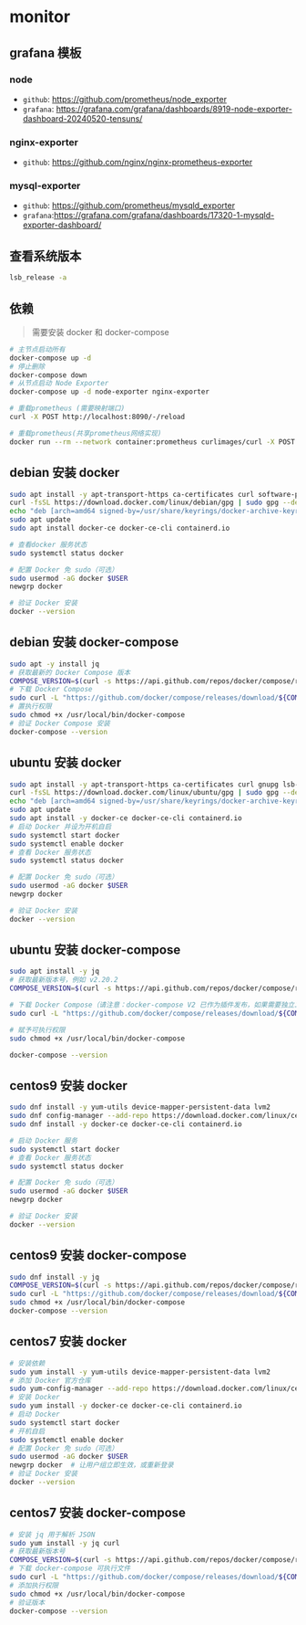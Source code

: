 # monitor

## grafana 模板

### node

- `github`: https://github.com/prometheus/node_exporter
- `grafana`: https://grafana.com/grafana/dashboards/8919-node-exporter-dashboard-20240520-tensuns/

### nginx-exporter

- `github`: https://github.com/nginx/nginx-prometheus-exporter

### mysql-exporter

- `github`: https://github.com/prometheus/mysqld_exporter
- `grafana`:https://grafana.com/grafana/dashboards/17320-1-mysqld-exporter-dashboard/

## 查看系统版本
```bash
lsb_release -a
```

## 依赖

> 需要安装 docker 和 docker-compose

```bash
# 主节点启动所有
docker-compose up -d
# 停止删除
docker-compose down
# 从节点启动 Node Exporter
docker-compose up -d node-exporter nginx-exporter

# 重载prometheus (需要映射端口)
curl -X POST http://localhost:8090/-/reload

# 重载prometheus(共享prometheus网络实现)
docker run --rm --network container:prometheus curlimages/curl -X POST http://localhost:9090/-/reload
```


## debian 安装 docker
```bash
sudo apt install -y apt-transport-https ca-certificates curl software-properties-common gnupg
curl -fsSL https://download.docker.com/linux/debian/gpg | sudo gpg --dearmor -o /usr/share/keyrings/docker-archive-keyring.gpg
echo "deb [arch=amd64 signed-by=/usr/share/keyrings/docker-archive-keyring.gpg] https://download.docker.com/linux/debian $(lsb_release -cs) stable" | sudo tee /etc/apt/sources.list.d/docker.list > /dev/null
sudo apt update
sudo apt install docker-ce docker-ce-cli containerd.io

# 查看docker 服务状态
sudo systemctl status docker

# 配置 Docker 免 sudo（可选）
sudo usermod -aG docker $USER
newgrp docker

# 验证 Docker 安装
docker --version
```

## debian 安装 docker-compose
```bash
sudo apt -y install jq
# 获取最新的 Docker Compose 版本
COMPOSE_VERSION=$(curl -s https://api.github.com/repos/docker/compose/releases/latest | jq -r .tag_name)
# 下载 Docker Compose
sudo curl -L "https://github.com/docker/compose/releases/download/${COMPOSE_VERSION}/docker-compose-$(uname -s)-$(uname -m)" -o /usr/local/bin/docker-compose
# 置执行权限
sudo chmod +x /usr/local/bin/docker-compose
# 验证 Docker Compose 安装
docker-compose --version
```

## ubuntu 安装 docker
```bash
sudo apt install -y apt-transport-https ca-certificates curl gnupg lsb-release software-properties-common
curl -fsSL https://download.docker.com/linux/ubuntu/gpg | sudo gpg --dearmor -o /usr/share/keyrings/docker-archive-keyring.gpg
echo "deb [arch=amd64 signed-by=/usr/share/keyrings/docker-archive-keyring.gpg] https://download.docker.com/linux/ubuntu $(lsb_release -cs) stable" | sudo tee /etc/apt/sources.list.d/docker.list > /dev/null
sudo apt update
sudo apt install -y docker-ce docker-ce-cli containerd.io
# 启动 Docker 并设为开机自启
sudo systemctl start docker
sudo systemctl enable docker
# 查看 Docker 服务状态
sudo systemctl status docker

# 配置 Docker 免 sudo（可选）
sudo usermod -aG docker $USER
newgrp docker

# 验证 Docker 安装
docker --version
```

## ubuntu 安装 docker-compose
```bash
sudo apt install -y jq
# 获取最新版本号，例如 v2.20.2
COMPOSE_VERSION=$(curl -s https://api.github.com/repos/docker/compose/releases/latest | jq -r .tag_name)

# 下载 Docker Compose（请注意：docker-compose V2 已作为插件发布，如果需要独立二进制文件，此命令适用）
sudo curl -L "https://github.com/docker/compose/releases/download/${COMPOSE_VERSION}/docker-compose-$(uname -s)-$(uname -m)" -o /usr/local/bin/docker-compose

# 赋予可执行权限
sudo chmod +x /usr/local/bin/docker-compose

docker-compose --version
```


## centos9 安装 docker
```bash
sudo dnf install -y yum-utils device-mapper-persistent-data lvm2
sudo dnf config-manager --add-repo https://download.docker.com/linux/centos/docker-ce.repo
sudo dnf install -y docker-ce docker-ce-cli containerd.io

# 启动 Docker 服务
sudo systemctl start docker
# 查看 Docker 服务状态
sudo systemctl status docker

# 配置 Docker 免 sudo（可选）
sudo usermod -aG docker $USER
newgrp docker

# 验证 Docker 安装
docker --version
```

## centos9 安装 docker-compose
```bash
sudo dnf install -y jq
COMPOSE_VERSION=$(curl -s https://api.github.com/repos/docker/compose/releases/latest | jq -r .tag_name)
sudo curl -L "https://github.com/docker/compose/releases/download/${COMPOSE_VERSION}/docker-compose-$(uname -s)-$(uname -m)" -o /usr/local/bin/docker-compose
sudo chmod +x /usr/local/bin/docker-compose
docker-compose --version
```


## centos7 安装 docker
```bash
# 安装依赖
sudo yum install -y yum-utils device-mapper-persistent-data lvm2
# 添加 Docker 官方仓库
sudo yum-config-manager --add-repo https://download.docker.com/linux/centos/docker-ce.repo
# 安装 Docker
sudo yum install -y docker-ce docker-ce-cli containerd.io
# 启动 Docker
sudo systemctl start docker
# 开机自启
sudo systemctl enable docker
# 配置 Docker 免 sudo（可选）
sudo usermod -aG docker $USER
newgrp docker  # 让用户组立即生效，或重新登录
# 验证 Docker 安装
docker --version
```

## centos7 安装 docker-compose
```bash
# 安装 jq 用于解析 JSON
sudo yum install -y jq curl
# 获取最新版本号
COMPOSE_VERSION=$(curl -s https://api.github.com/repos/docker/compose/releases/latest | jq -r .tag_name)
# 下载 docker-compose 可执行文件
sudo curl -L "https://github.com/docker/compose/releases/download/${COMPOSE_VERSION}/docker-compose-$(uname -s)-$(uname -m)" -o /usr/local/bin/docker-compose
# 添加执行权限
sudo chmod +x /usr/local/bin/docker-compose
# 验证版本
docker-compose --version

```
